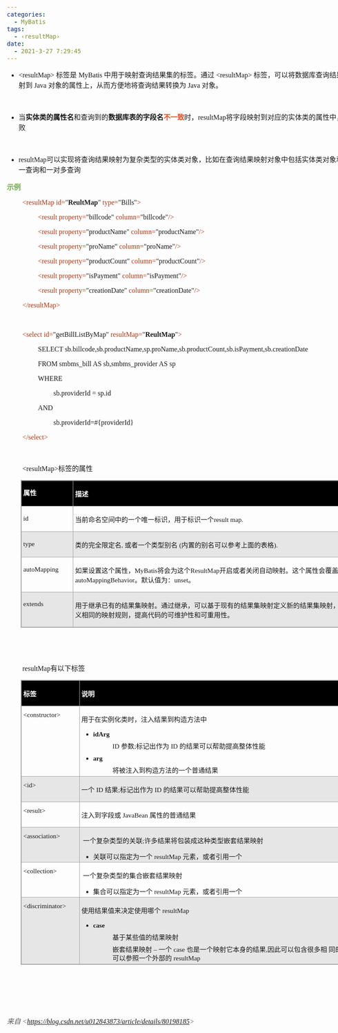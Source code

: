 ```yaml
---
categories:
  - MyBatis
tags:
  - ‹resultMap›
date:
  - 2021-3-27 7:29:45
---
```


<body lang=zh-CN style='font-family:"Microsoft YaHei UI";font-size:12.0pt'>
<!--StartFragment-->

<div style='direction:ltr;border-width:100%'>

<div style='direction:ltr;margin-top:0in;margin-left:0in;width:9.0826in'>

<div style='direction:ltr;margin-top:0in;margin-left:0in;width:9.0826in'>

<ul type=disc style='direction:ltr;unicode-bidi:embed;margin-top:0in;
 margin-bottom:0in'>
 <li style='margin-top:0;margin-bottom:0;vertical-align:middle'><span
     style='font-family:"Comic Sans MS";font-size:12.0pt'>&lt;resultMap&gt; </span><span
     style='font-family:"Microsoft YaHei";font-size:12.0pt'>标签是</span><span
     style='font-family:"Comic Sans MS";font-size:12.0pt'> MyBatis </span><span
     style='font-family:"Microsoft YaHei";font-size:12.0pt'>中用于映射查询结果集的标签。通过</span><span
     style='font-family:"Comic Sans MS";font-size:12.0pt'> &lt;resultMap&gt; </span><span
     style='font-family:"Microsoft YaHei";font-size:12.0pt'>标签，可以将数据库查询结果集中的列映射到</span><span
     style='font-family:"Comic Sans MS";font-size:12.0pt'> Java </span><span
     style='font-family:"Microsoft YaHei";font-size:12.0pt'>对象的属性上，从而方便地将查询结果转换为</span><span
     style='font-family:"Comic Sans MS";font-size:12.0pt'> Java </span><span
     style='font-family:"Microsoft YaHei";font-size:12.0pt'>对象。</span></li>
</ul>

<p style='margin-left:.375in;font-family:"Microsoft YaHei";
font-size:12.0pt'>&nbsp;</p>

<ul type=disc style='direction:ltr;unicode-bidi:embed;margin-top:0in;
 margin-bottom:0in'>
 <li style='margin-top:0;margin-bottom:0;vertical-align:middle'><span
     style='font-family:"Microsoft YaHei UI";font-size:12.0pt' lang=zh-CN>当</span><span
     style='font-weight:bold;font-family:"Microsoft YaHei UI";font-size:12.0pt'
     lang=zh-CN>实体类的属性名</span><span style='font-family:"Microsoft YaHei UI";
     font-size:12.0pt' lang=zh-CN>和查询到的</span><span style='font-weight:bold;
     font-family:"Microsoft YaHei UI";font-size:12.0pt' lang=zh-CN>数据库表的字段名</span><span
     style='font-weight:bold;font-family:"Microsoft YaHei UI";font-size:12.0pt;
     color:#E84C22' lang=zh-CN>不一致</span><span style='font-family:"Microsoft YaHei UI";
     font-size:12.0pt' lang=zh-CN>时，</span><span style='font-family:"Comic Sans MS";
     font-size:12.0pt' lang=en-US>resultMap</span><span style='font-family:
     "Microsoft YaHei UI";font-size:12.0pt' lang=zh-CN>将字段映射到对应的实体类的属性中，防止匹配失败</span></li>
</ul>

<p style='margin-left:.375in;font-family:"Microsoft YaHei UI";
font-size:12.0pt'>&nbsp;</p>

<ul type=disc style='direction:ltr;unicode-bidi:embed;margin-top:0in;
 margin-bottom:0in'>
 <li style='margin-top:0;margin-bottom:0;vertical-align:middle'><span
     style='font-family:"Comic Sans MS";font-size:12.0pt'>resultMap</span><span
     style='font-family:"Microsoft YaHei UI";font-size:12.0pt'>可以实现将查询结果映射为复杂类型的实体类对象，比如在查询结果映射对象中包括实体类对象和</span><span
     style='font-family:"Comic Sans MS";font-size:12.0pt'>list</span><span
     style='font-family:"Microsoft YaHei UI";font-size:12.0pt'>实现一对一查询和一对多查询</span></li>
</ul>

<p style='font-family:"Microsoft YaHei UI";font-size:12.0pt;
color:#70AD47'><span style='font-weight:bold'>示例</span></p>

<p style='margin-left:.375in;font-family:"Comic Sans MS";font-size:
12.0pt'><span style='color:#B43512'>&lt;resultMap id=</span>&quot;<span
style='font-weight:bold'>ReultMap</span>&quot;<span style='color:#B43512'>
type=</span>&quot;Bills&quot;<span style='color:#B43512'>&gt;</span></p>

<p style='margin-left:.75in;font-family:"Comic Sans MS";font-size:
12.0pt'><span style='color:#B43512'>&lt;result property=</span>&quot;billcode&quot;
<span style='color:#B43512'>column=</span>&quot;billcode&quot;<span
style='color:#B43512'>/&gt;</span></p>

<p style='margin-left:.75in;font-family:"Comic Sans MS";font-size:
12.0pt'><span style='color:#B43512'>&lt;result property=</span>&quot;productName&quot;
<span style='color:#B43512'>column=</span>&quot;productName&quot;<span
style='color:#B43512'>/&gt;</span></p>

<p style='margin-left:.75in;font-family:"Comic Sans MS";font-size:
12.0pt'><span style='color:#B43512'>&lt;result property=</span>&quot;proName&quot;
<span style='color:#B43512'>column=</span>&quot;proName&quot;<span
style='color:#B43512'>/&gt;</span></p>

<p style='margin-left:.75in;font-family:"Comic Sans MS";font-size:
12.0pt'><span style='color:#B43512'>&lt;result property=</span>&quot;productCount&quot;<span
style='color:#B43512'> column=</span>&quot;productCount&quot;<span
style='color:#B43512'>/&gt;</span></p>

<p style='margin-left:.75in;font-family:"Comic Sans MS";font-size:
12.0pt'><span style='color:#B43512'>&lt;result property=</span>&quot;isPayment&quot;<span
style='color:#B43512'> column=</span>&quot;isPayment&quot;<span
style='color:#B43512'>/&gt;</span></p>

<p style='margin-left:.75in;font-family:"Comic Sans MS";font-size:
12.0pt'><span style='color:#B43512'>&lt;result property=</span>&quot;creationDate&quot;
<span style='color:#B43512'>column=</span>&quot;creationDate&quot;<span
style='color:#B43512'>/&gt;</span></p>

<p style='margin-left:.375in;font-family:"Comic Sans MS";font-size:
12.0pt;color:#B43512'>&lt;/resultMap&gt;</p>

<p style='margin-left:.375in;font-family:"Comic Sans MS";font-size:
12.0pt;color:#B43512'>&nbsp;</p>

<p style='margin-left:.375in;font-family:"Comic Sans MS";font-size:
12.0pt'><span style='color:#B43512'>&lt;select id=</span>&quot;getBillListByMap&quot;
<span style='color:#B43512'>resultMap=</span>&quot;<span style='font-weight:
bold'>ReultMap</span>&quot;<span style='color:#B43512'>&gt;</span></p>

<p style='margin-left:.75in;font-family:"Comic Sans MS";font-size:
12.0pt'>SELECT
sb.billcode,sb.productName,sp.proName,sb.productCount,sb.isPayment,sb.creationDate</p>

<p style='margin-left:.75in;font-family:"Comic Sans MS";font-size:
12.0pt'>FROM smbms_bill AS sb,smbms_provider AS sp</p>

<p style='margin-left:.75in;font-family:"Comic Sans MS";font-size:
12.0pt'>WHERE </p>

<p style='margin-left:1.125in;font-family:"Comic Sans MS";
font-size:12.0pt'>sb.providerId = sp.id</p>

<p style='margin-left:.75in;font-family:"Comic Sans MS";font-size:
12.0pt'>AND</p>

<p style='margin-left:1.125in;font-family:"Comic Sans MS";
font-size:12.0pt'>sb.providerId=#{providerId}</p>

<p style='margin-left:.375in;font-family:"Comic Sans MS";font-size:
12.0pt;color:#B43512'>&lt;/select&gt;</p>

<p style='font-family:"Microsoft YaHei UI";font-size:12.0pt'>&nbsp;</p>

<p style='margin-left:.375in;font-size:12.0pt'><span
style='font-family:"Comic Sans MS"' lang=en-US>&lt;</span><span
style='font-family:"Comic Sans MS"' lang=zh-CN>resultMap</span><span
style='font-family:"Comic Sans MS"' lang=en-US>&gt;</span><span
style='font-family:"Microsoft YaHei UI"' lang=zh-CN>标签的属性</span></p>

<div style='direction:ltr'>

<table border=1 cellpadding=0 cellspacing=0 valign=top style='direction:ltr;
 border-collapse:collapse;border-style:solid;border-color:#A3A3A3;border-width:
 1pt;margin-left:.3333in' title="" summary="">
 <tr>
  <td style='border-style:solid;border-color:#A3A3A3;border-width:1pt;
  background-color:black;vertical-align:top;width:1.1465in;padding:2.0pt 3.0pt 2.0pt 3.0pt'>
  <p style='line-height:15pt;font-family:"Microsoft YaHei UI";
  font-size:11.5pt;color:white'><span style='font-weight:bold'>属性</span></p>
  </td>
  <td style='border-style:solid;border-color:#A3A3A3;border-width:1pt;
  background-color:black;vertical-align:top;width:7.4729in;padding:2.0pt 3.0pt 2.0pt 3.0pt'>
  <p style='font-family:"Microsoft YaHei UI";font-size:11.5pt;
  color:white'><span style='font-weight:bold'>描述</span></p>
  </td>
 </tr>
 <tr>
  <td style='border-style:solid;border-color:#A3A3A3;border-width:1pt;
  vertical-align:top;width:1.1465in;padding:2.0pt 3.0pt 2.0pt 3.0pt'>
  <p style='line-height:15pt;font-family:"Comic Sans MS";font-size:
  11.5pt'>id</p>
  </td>
  <td style='border-style:solid;border-color:#A3A3A3;border-width:1pt;
  vertical-align:top;width:7.4729in;padding:2.0pt 3.0pt 2.0pt 3.0pt'>
  <p style='font-size:11.5pt'><span style='font-family:"Microsoft YaHei UI"'>当前命名空间中的一个唯一标识，用于标识一个</span><span
  style='font-family:"Comic Sans MS"'>result map.</span></p>
  </td>
 </tr>
 <tr>
  <td style='border-style:solid;border-color:#A3A3A3;border-width:1pt;
  background-color:#E7E6E6;vertical-align:top;width:1.1465in;padding:2.0pt 3.0pt 2.0pt 3.0pt'>
  <p style='line-height:15pt;font-family:"Comic Sans MS";font-size:
  11.5pt'>type</p>
  </td>
  <td style='border-style:solid;border-color:#A3A3A3;border-width:1pt;
  background-color:#E7E6E6;vertical-align:top;width:7.4729in;padding:2.0pt 3.0pt 2.0pt 3.0pt'>
  <p style='font-size:11.5pt'><span style='font-family:"Microsoft YaHei UI"'>类的完全限定名</span><span
  style='font-family:"Comic Sans MS"'>, </span><span style='font-family:"Microsoft YaHei UI"'>或者一个类型别名</span><span
  style='font-family:"Comic Sans MS"'> (</span><span style='font-family:"Microsoft YaHei UI"'>内置的别名可以参考上面的表格</span><span
  style='font-family:"Comic Sans MS"'>).</span></p>
  </td>
 </tr>
 <tr>
  <td style='border-style:solid;border-color:#A3A3A3;border-width:1pt;
  vertical-align:top;width:1.159in;padding:2.0pt 3.0pt 2.0pt 3.0pt'>
  <p style='line-height:15pt;font-family:"Comic Sans MS";font-size:
  11.5pt'>autoMapping</p>
  </td>
  <td style='border-style:solid;border-color:#A3A3A3;border-width:1pt;
  vertical-align:top;width:7.4597in;padding:2.0pt 3.0pt 2.0pt 3.0pt'>
  <p style='font-size:11.5pt'><span style='font-family:"Microsoft YaHei UI"'>如果设置这个属性，</span><span
  style='font-family:"Comic Sans MS"'>MyBatis</span><span style='font-family:
  "Microsoft YaHei UI"'>将会为这个</span><span style='font-family:"Comic Sans MS"'>ResultMap</span><span
  style='font-family:"Microsoft YaHei UI"'>开启或者关闭自动映射。这个属性会覆盖全局的属性</span><span
  style='font-family:"Comic Sans MS"'> autoMappingBehavior</span><span
  style='font-family:"Microsoft YaHei UI"'>。默认值为：</span><span style='font-family:
  "Comic Sans MS"'>unset</span><span style='font-family:"Microsoft YaHei UI"'>。</span></p>
  </td>
 </tr>
 <tr>
  <td style='border-style:solid;border-color:#A3A3A3;border-width:1pt;
  background-color:#E7E6E6;vertical-align:top;width:1.1465in;padding:2.0pt 3.0pt 2.0pt 3.0pt'>
  <p style='font-family:"Comic Sans MS";font-size:11.5pt'>extends</p>
  </td>
  <td style='border-style:solid;border-color:#A3A3A3;border-width:1pt;
  background-color:#E7E6E6;vertical-align:top;width:7.5131in;padding:2.0pt 3.0pt 2.0pt 3.0pt'>
  <p style='font-family:"Microsoft YaHei";font-size:11.5pt'>用于继承已有的结果集映射。通过继承，可以基于现有的结果集映射定义新的结果集映射，从而避免重复定义相同的映射规则，提高代码的可维护性和可重用性。</p>
  </td>
 </tr>
</table>

</div>

<p><cite style='margin-left:.375in;font-family:宋体;font-size:9.0pt;
color:#595959'>&nbsp;</cite></p>

<p style='margin-left:.375in;font-family:"Comic Sans MS";font-size:
12.0pt'>&nbsp;</p>

<p style='margin-left:.375in;font-size:12.0pt'><span
style='font-family:"Comic Sans MS"'>resultMap</span><span style='font-family:
"Microsoft YaHei UI"'>有以下标签</span></p>

<div style='direction:ltr'>

<table border=1 cellpadding=0 cellspacing=0 valign=top style='direction:ltr;
 border-collapse:collapse;border-style:solid;border-color:#A3A3A3;border-width:
 1pt;margin-left:.3333in' title="" summary="">
 <tr>
  <td style='border-style:solid;border-color:#A3A3A3;border-width:1pt;
  background-color:black;vertical-align:top;width:1.2902in;padding:2.0pt 3.0pt 2.0pt 3.0pt'>
  <p style='font-family:"Microsoft YaHei";font-size:11.5pt;
  color:white'><span style='font-weight:bold'>标签</span></p>
  </td>
  <td style='border-style:solid;border-color:#A3A3A3;border-width:1pt;
  background-color:black;vertical-align:top;width:7.3291in;padding:2.0pt 3.0pt 2.0pt 3.0pt'>
  <p style='font-family:"Microsoft YaHei UI";font-size:11.5pt;
  color:white'><span style='font-weight:bold'>说明</span></p>
  </td>
 </tr>
 <tr>
  <td style='border-style:solid;border-color:#A3A3A3;border-width:1pt;
  vertical-align:top;width:1.2902in;padding:2.0pt 3.0pt 2.0pt 3.0pt'>
  <p style='margin-top:6pt;margin-bottom:0pt;line-height:15pt;font-size:11.5pt'><span
  style='font-family:"Comic Sans MS"' lang=en-US>&lt;</span><span
  style='font-family:"Comic Sans MS"' lang=zh-CN>constructor</span><span
  style='font-family:"Comic Sans MS"' lang=en-US>&gt;</span><span
  style='font-family:"Microsoft YaHei UI"' lang=zh-CN>&nbsp;</span></p>
  </td>
  <td style='border-style:solid;border-color:#A3A3A3;border-width:1pt;
  vertical-align:top;width:7.3291in;padding:2.0pt 3.0pt 2.0pt 3.0pt'>
  <p style='font-family:"Microsoft YaHei UI";font-size:11.5pt'>用于在实例化类时，注入结果到构造方法中</p>
  <ul type=disc style='direction:ltr;unicode-bidi:embed;margin-top:0in;
   margin-bottom:0in'>
   <li style='margin-top:0;margin-bottom:0;vertical-align:middle;margin-top:
       6pt;margin-bottom:0pt;line-height:15pt'><span style='font-weight:bold;
       font-family:"Comic Sans MS";font-size:11.5pt'>idArg</span><span
       style='font-weight:bold;font-family:"Microsoft YaHei UI";font-size:11.5pt'>&nbsp;</span></li>
  </ul>
  <p style='margin-left:.75in;margin-top:6pt;margin-bottom:0pt;line-height:
  15pt;font-size:11.5pt'><span style='font-family:"Comic Sans MS"'>ID </span><span
  style='font-family:"Microsoft YaHei UI"'>参数</span><span style='font-family:
  "Comic Sans MS"'>;</span><span style='font-family:"Microsoft YaHei UI"'>标记出作为</span><span
  style='font-family:"Comic Sans MS"'> ID </span><span style='font-family:"Microsoft YaHei UI"'>的结果可以帮助提高整体性能</span></p>
  <ul type=disc style='direction:ltr;unicode-bidi:embed;margin-top:0in;
   margin-bottom:0in'>
   <li style='margin-top:0;margin-bottom:0;vertical-align:middle;margin-top:
       6pt;margin-bottom:0pt;line-height:15pt'><span style='font-weight:bold;
       font-family:"Comic Sans MS";font-size:11.5pt'>arg</span></li>
  </ul>
  <p style='margin-left:.75in;margin-top:6pt;margin-bottom:0pt;line-height:
  15pt;font-family:"Microsoft YaHei UI";font-size:11.5pt'>将被注入到构造方法的一个普通结果</p>
  </td>
 </tr>
 <tr>
  <td style='border-style:solid;border-color:#A3A3A3;border-width:1pt;
  background-color:#E7E6E6;vertical-align:top;width:1.2902in;padding:2.0pt 3.0pt 2.0pt 3.0pt'>
  <p style='margin-top:6pt;margin-bottom:0pt;line-height:15pt;font-family:"Comic Sans MS";
  font-size:11.5pt'><span lang=en-US>&lt;</span><span lang=zh-CN>id</span><span
  lang=en-US>&gt;</span></p>
  </td>
  <td style='border-style:solid;border-color:#A3A3A3;border-width:1pt;
  background-color:#E7E6E6;vertical-align:top;width:7.3291in;padding:2.0pt 3.0pt 2.0pt 3.0pt'>
  <p style='font-size:11.5pt'><span style='font-family:"Microsoft YaHei UI"'>一个</span><span
  style='font-family:"Comic Sans MS"'> ID </span><span style='font-family:"Microsoft YaHei UI"'>结果</span><span
  style='font-family:"Comic Sans MS"'>;</span><span style='font-family:"Microsoft YaHei UI"'>标记出作为</span><span
  style='font-family:"Comic Sans MS"'> ID </span><span style='font-family:"Microsoft YaHei UI"'>的结果可以帮助提高整体性能</span></p>
  </td>
 </tr>
 <tr>
  <td style='border-style:solid;border-color:#A3A3A3;border-width:1pt;
  vertical-align:top;width:1.2902in;padding:2.0pt 3.0pt 2.0pt 3.0pt'>
  <p style='margin-top:6pt;margin-bottom:0pt;line-height:15pt;font-family:"Comic Sans MS";
  font-size:11.5pt'><span lang=en-US>&lt;</span><span lang=zh-CN>result</span><span
  lang=en-US>&gt;</span></p>
  </td>
  <td style='border-style:solid;border-color:#A3A3A3;border-width:1pt;
  vertical-align:top;width:7.3291in;padding:2.0pt 3.0pt 2.0pt 3.0pt'>
  <p style='font-size:11.5pt'><span style='font-family:"Microsoft YaHei UI"'>注入到字段或</span><span
  style='font-family:"Comic Sans MS"'> JavaBean </span><span style='font-family:
  "Microsoft YaHei UI"'>属性的普通结果</span></p>
  </td>
 </tr>
 <tr>
  <td style='border-style:solid;border-color:#A3A3A3;border-width:1pt;
  background-color:#E7E6E6;vertical-align:top;width:1.2902in;padding:2.0pt 3.0pt 2.0pt 3.0pt'>
  <p style='margin-top:6pt;margin-bottom:0pt;line-height:15pt;font-family:"Comic Sans MS";
  font-size:11.5pt'><span lang=en-US>&lt;</span><span lang=zh-CN>association</span><span
  lang=en-US>&gt;</span></p>
  </td>
  <td style='border-style:solid;border-color:#A3A3A3;border-width:1pt;
  background-color:#E7E6E6;vertical-align:top;width:7.3291in;padding:2.0pt 3.0pt 2.0pt 3.0pt'>
  <p style='font-size:11.5pt'><span style='font-family:"Microsoft YaHei UI"'><span
  style='mso-spacerun:yes'> </span>一个复杂类型的关联</span><span style='font-family:
  "Comic Sans MS"'>;</span><span style='font-family:"Microsoft YaHei UI"'>许多结果将包装成这种类型嵌套结果映射
  </span></p>
  <ul type=disc style='direction:ltr;unicode-bidi:embed;margin-top:0in;
   margin-bottom:0in'>
   <li style='margin-top:0;margin-bottom:0;vertical-align:middle'><span
       style='font-family:"Microsoft YaHei UI";font-size:11.5pt'>关联可以指定为一个&nbsp;</span><span
       style='font-family:"Comic Sans MS";font-size:11.5pt'>resultMap</span><span
       style='font-family:"Microsoft YaHei UI";font-size:11.5pt'>&nbsp;元素，或者引用一个</span></li>
  </ul>
  </td>
 </tr>
 <tr>
  <td style='border-style:solid;border-color:#A3A3A3;border-width:1pt;
  vertical-align:top;width:1.2902in;padding:2.0pt 3.0pt 2.0pt 3.0pt'>
  <p style='margin-top:6pt;margin-bottom:0pt;line-height:15pt;font-family:"Comic Sans MS";
  font-size:11.5pt'><span lang=en-US>&lt;</span><span lang=zh-CN>collection</span><span
  lang=en-US>&gt;</span></p>
  </td>
  <td style='border-style:solid;border-color:#A3A3A3;border-width:1pt;
  vertical-align:top;width:7.3291in;padding:2.0pt 3.0pt 2.0pt 3.0pt'>
  <p style='font-family:"Microsoft YaHei UI";font-size:11.5pt'><span
  style='mso-spacerun:yes'> </span>一个复杂类型的集合嵌套结果映射 </p>
  <ul type=disc style='direction:ltr;unicode-bidi:embed;margin-top:0in;
   margin-bottom:0in'>
   <li style='margin-top:0;margin-bottom:0;vertical-align:middle'><span
       style='font-family:"Microsoft YaHei UI";font-size:11.5pt'>集合可以指定为一个&nbsp;</span><span
       style='font-family:"Comic Sans MS";font-size:11.5pt'>resultMap</span><span
       style='font-family:"Microsoft YaHei UI";font-size:11.5pt'>&nbsp;元素，或者引用一个</span></li>
  </ul>
  </td>
 </tr>
 <tr>
  <td style='border-style:solid;border-color:#A3A3A3;border-width:1pt;
  background-color:#E7E6E6;vertical-align:top;width:1.3097in;padding:2.0pt 3.0pt 2.0pt 3.0pt'>
  <p style='margin-top:6pt;margin-bottom:0pt;line-height:15pt;font-family:"Comic Sans MS";
  font-size:11.5pt'><span lang=en-US>&lt;</span><span lang=zh-CN>discriminator</span><span
  lang=en-US>&gt;</span></p>
  </td>
  <td style='border-style:solid;border-color:#A3A3A3;border-width:1pt;
  background-color:#E7E6E6;vertical-align:top;width:7.3423in;padding:2.0pt 3.0pt 2.0pt 3.0pt'>
  <p style='font-size:11.5pt'><span style='font-family:"Microsoft YaHei UI"'>使用结果值来决定使用哪个</span><span
  style='font-family:"Comic Sans MS"'>&nbsp;resultMap</span></p>
  <ul type=disc style='direction:ltr;unicode-bidi:embed;margin-top:0in;
   margin-bottom:0in'>
   <li style='margin-top:0;margin-bottom:0;vertical-align:middle;margin-top:
       6pt;margin-bottom:0pt;line-height:15pt'><span style='font-weight:bold;
       font-family:"Comic Sans MS";font-size:11.5pt'>case</span><span
       style='font-family:"Microsoft YaHei UI";font-size:11.5pt'>&nbsp;</span></li>
  </ul>
  <p style='margin-left:.75in;margin-top:6pt;margin-bottom:0pt;line-height:
  15pt;font-family:"Microsoft YaHei UI";font-size:11.5pt'>基于某些值的结果映射</p>
  <p style='margin-left:.75in;margin-top:6pt;margin-bottom:0pt;line-height:
  15pt;font-size:11.5pt'><span style='font-family:"Microsoft YaHei UI"'>嵌套结果映射
  – 一个&nbsp;</span><span style='font-family:"Comic Sans MS"'>case</span><span
  style='font-family:"Microsoft YaHei UI"'>&nbsp;也是一个映射它本身的结果</span><span
  style='font-family:"Comic Sans MS"'>,</span><span style='font-family:"Microsoft YaHei UI"'>因此可以包含很多相
  同的元素，或者它可以参照一个外部的</span><span style='font-family:"Comic Sans MS"'>&nbsp;resultMap</span></p>
  </td>
 </tr>
</table>

</div>

<p style='margin-left:.375in;font-family:"Comic Sans MS";font-size:
12.0pt'>&nbsp;</p>

<p style='margin-left:1.125in;font-family:"Comic Sans MS";
font-size:12.0pt'>&nbsp;</p>

<p style='margin-left:1.125in;font-family:"Comic Sans MS";
font-size:11.5pt;color:#ED7D31' lang=en-US>&nbsp;</p>

<p><cite style='font-size:12.0pt;color:#595959'><span
style='font-family:"Microsoft YaHei UI"'>来自</span><span style='font-family:
"Comic Sans MS"'> &lt;</span><a
href="https://blog.csdn.net/u012843873/article/details/80198185"><span
style='font-family:"Comic Sans MS"'>https://blog.csdn.net/u012843873/article/details/80198185</span></a><span
style='font-family:"Comic Sans MS"'>&gt; </span></cite></p>

</div>

</div>

</div>

<!--EndFragment-->
</body>

